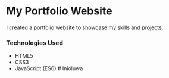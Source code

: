 # My Portfolio Website
I created a portfolio website to showcase my skills and projects.

### Technologies Used
* HTML5
* CSS3
* JavaScript (ES6)
#   I n i o l u w a  
 